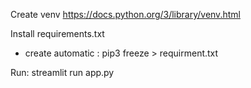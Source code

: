Create venv https://docs.python.org/3/library/venv.html

Install requirements.txt
- create automatic : pip3 freeze > requirment.txt

Run: streamlit run app.py
